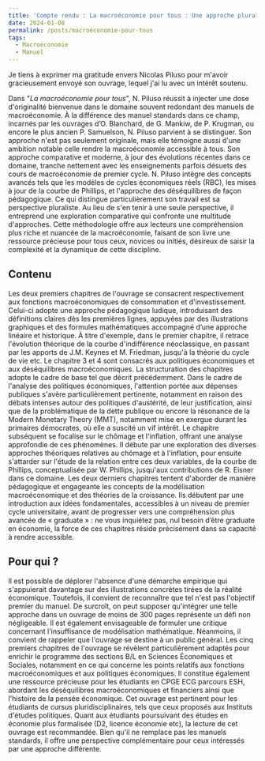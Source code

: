 ```yaml
---
title: 'Compte rendu : La macroéconomie pour tous : Une approche pluraliste de Nicolas Piluso'
date: 2024-01-08
permalink: /posts/macroéconomie-pour-tous
tags:
  - Macroéconomie
  - Manuel 
---
```


Je tiens à exprimer ma gratitude envers Nicolas Piluso pour m'avoir gracieusement envoyé son ouvrage, lequel j'ai lu avec un intérêt soutenu. 

Dans "_La macroéconomie pour tous_", N. Piluso réussit à injecter une dose d'originalité bienvenue dans le domaine souvent redondant des manuels de macroéconomie. À la différence des manuel standards dans ce champ, incarnés par les ouvrages d’O. Blanchard, de G. Mankiw, de P. Krugman, ou encore le plus ancien P. Samuelson, N. Piluso parvient à se distinguer. Son approche n'est pas seulement originale, mais elle témoigne aussi d'une ambition notable celle rendre la macroéconomie accessible à tous. Son approche comparative et moderne, à jour des évolutions récentes dans ce domaine, tranche nettement avec les enseignements parfois désuets des cours de macroéconomie de premier cycle. N. Piluso intègre des concepts avancés tels que les modèles de cycles économiques réels (RBC), les mises à jour de la courbe de Phillips, et l'approche des déséquilibres de façon pédagogique. Ce qui distingue particulièrement son travail est sa perspective pluraliste. Au lieu de s'en tenir à une seule perspective, il entreprend une exploration comparative qui confronte une multitude d'approches. Cette méthodologie offre aux lecteurs une compréhension plus riche et nuancée de la macroéconomie, faisant de son livre une ressource précieuse pour tous ceux, novices ou initiés, désireux de saisir la complexité et la dynamique de cette discipline.

## Contenu

Les deux premiers chapitres de l'ouvrage se consacrent respectivement aux fonctions macroéconomiques de consommation et d'investissement. Celui-ci adopte une approche pédagogique ludique, introduisant des définitions claires dès les premières lignes, appuyées par des illustrations graphiques et des formules mathématiques accompagné d’une approche linéaire et historique. À titre d'exemple, dans le premier chapitre, il retrace l'évolution théorique de la courbe d'indifférence néoclassique, en passant par les apports de J.M. Keynes et M. Friedman, jusqu'à la théorie du cycle de vie etc. 
Le chapitre 3 et 4 sont consacrés aux politiques économiques et aux déséquilibres macroéconomiques. La structuration des chapitres adopte le cadre de base tel que décrit précédemment. Dans le cadre de l'analyse des politiques économiques, l'attention portée aux dépenses publiques s'avère particulièrement pertinente, notamment en raison des débats intenses autour des politiques d'austérité, de leur justification, ainsi que de la problématique de la dette publique ou encore la résonance de la Modern Monetary Theory (MMT), notamment mise en exergue durant les primaires démocrates, où elle a suscité un vif intérêt. Le chapitre subséquent se focalise sur le chômage et l'inflation, offrant une analyse approfondie de ces phénomènes. Il débute par une exploration des diverses approches théoriques relatives au chômage et à l'inflation, pour ensuite s'attarder sur l'étude de la relation entre ces deux variables, de la courbe de Phillips, conceptualisée par W. Phillips, jusqu'aux contributions de R. Eisner dans ce domaine.
Les deux derniers chapitres tentent d'aborder de manière pédagogique et engageante les concepts de la modélisation macroéconomique et des théories de la croissance. Ils débutent par une introduction aux idées fondamentales, accessibles à un niveau de premier cycle universitaire, avant de progresser vers une compréhension plus avancée de « graduate » : ne vous inquiétez pas, nul besoin d’être graduate en économie, la force de ces chapitres réside précisément dans sa capacité à rendre accessible.

## Pour qui ?

Il est possible de déplorer l'absence d'une démarche empirique qui s'appuierait davantage sur des illustrations concrètes tirées de la réalité économique. Toutefois, il convient de reconnaître que tel n'est pas l'objectif premier du manuel. De surcroît, on peut supposer qu'intégrer une telle approche dans un ouvrage de moins de 300 pages représente un défi non négligeable. Il est également envisageable de formuler une critique concernant l'insuffisance de modélisation mathématique. Néanmoins, il convient de rappeler que l'ouvrage se destine à un public général. Les cinq premiers chapitres de l'ouvrage se révèlent particulièrement adaptés pour enrichir le programme des sections B/L en Sciences Économiques et Sociales, notamment en ce qui concerne les points relatifs aux fonctions macroéconomiques et aux politiques économiques. Il constitue également une ressource précieuse pour les étudiants en CPGE ECG parcours ESH, abordant les déséquilibres macroéconomiques et financiers ainsi que l'histoire de la pensée économique. Cet ouvrage est pertinent pour les étudiants de cursus pluridisciplinaires, tels que ceux proposés aux Instituts d'études politiques. Quant aux étudiants poursuivant des études en économie plus formalisée (D2, licence économie etc), la lecture de cet ouvrage est recommandée. Bien qu'il ne remplace pas les manuels standards, il offre une perspective complémentaire pour ceux intéressés par une approche différente.